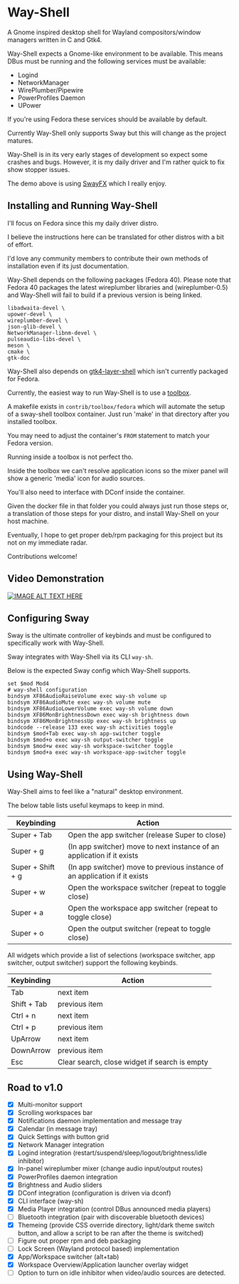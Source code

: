# Way-Shell

A Gnome inspired desktop shell for Wayland compositors/window managers written
in C and Gtk4.

Way-Shell expects a Gnome-like environment to be available.
This means DBus must be running and the following services must be available:

- Logind
- NetworkManager
- WirePlumber/Pipewire
- PowerProfiles Daemon
- UPower

If you're using Fedora these services should be available by default.

Currently Way-Shell only supports Sway but this will change as the project
matures.

Way-Shell is in its very early stages of development so expect some crashes and
bugs. However, it is my daily driver and I'm rather quick to fix show stopper
issues.

The demo above is using [SwayFX](https://github.com/WillPower3309/swayfx) which I really enjoy.

## Installing and Running Way-Shell

I'll focus on Fedora since this my daily driver distro.

I believe the instructions here can be translated for other distros with a bit
of effort.

I'd love any community members to contribute their own methods of installation
even if its just documentation.

Way-Shell depends on the following packages (Fedora 40).
Please note that Fedora 40 packages the latest wireplumber libraries and (wireplumber-0.5) and Way-Shell will fail to build if a previous version is being linked. 

    libadwaita-devel \
    upower-devel \
    wireplumber-devel \
    json-glib-devel \
    NetworkManager-libnm-devel \
    pulseaudio-libs-devel \
    meson \
    cmake \
    gtk-doc

Way-Shell also depends on [gtk4-layer-shell](https://github.com/wmww/gtk4-layer-shell)
which isn't currently packaged for Fedora.

Currently, the easiest way to run Way-Shell is to use a [toolbox](https://github.com/containers/toolbox).

A makefile exists in `contrib/toolbox/fedora` which will automate the setup
of a sway-shell toolbox container. Just run 'make' in that directory after you
installed toolbox.

You may need to adjust the container's `FROM` statement to match your Fedora
version.

Running inside a toolbox is not perfect tho.

Inside the toolbox we can't resolve application icons so the mixer panel will
show a generic 'media' icon for audio sources.

You'll also need to interface with DConf inside the container.

Given the docker file in that folder you could always just run those steps
or, a translation of those steps for your distro, and install Way-Shell on your
host machine.

Eventually, I hope to get proper deb/rpm packaging for this project but its not
on my immediate radar.

Contributions welcome!

## Video Demonstration

[![IMAGE ALT TEXT HERE](https://img.youtube.com/vi/sOooD4Q3mYU/0.jpg)](https://www.youtube.com/watch?v=sOooD4Q3mYU)

## Configuring Sway

Sway is the ultimate controller of keybinds and must be configured to
specifically work with Way-Shell.

Sway integrates with Way-Shell via its CLI `way-sh`.

Below is the expected Sway config which Way-Shell supports.

```shell
set $mod Mod4
# way-shell configuration
bindsym XF86AudioRaiseVolume exec way-sh volume up
bindsym XF86AudioMute exec way-sh volume mute
bindsym XF86AudioLowerVolume exec way-sh volume down
bindsym XF86MonBrightnessDown exec way-sh brightness down
bindsym XF86MonBrightnessUp exec way-sh brightness up
bindcode --release 133 exec way-sh activities toggle
bindsym $mod+Tab exec way-sh app-switcher toggle
bindsym $mod+o exec way-sh output-switcher toggle
bindsym $mod+w exec way-sh workspace-switcher toggle
bindsym $mod+a exec way-sh workspace-app-switcher toggle
```

## Using Way-Shell

Way-Shell aims to feel like a "natural" desktop environment.

The below table lists useful keymaps to keep in mind.

| Keybinding | Action |
|------------|--------|
| Super + Tab | Open the app switcher (release Super to close) |
| Super + g  | (In app switcher) move to next instance of an application if it exists |
| Super + Shift + g  | (In app switcher) move to previous instance of an application if it exists |
| Super + w | Open the workspace switcher (repeat to toggle close) |
| Super + a | Open the workspace app switcher (repeat to toggle close) |
| Super + o | Open the output switcher (repeat to toggle close) |

All widgets which provide a list of selections (workspace switcher, app switcher, output switcher)
support the following keybinds.

| Keybinding | Action |
|------------|--------|
| Tab | next item |
| Shift + Tab  | previous item |
| Ctrl + n | next item |
| Ctrl + p  | previous item |
| UpArrow | next item |
| DownArrow  | previous item |
| Esc | Clear search, close widget if search is empty |

## Road to v1.0

- [x] Multi-monitor support
- [x] Scrolling workspaces bar
- [x] Notifications daemon implementation and message tray
- [x] Calendar (in message tray)
- [x] Quick Settings with button grid
- [x] Network Manager integration
- [x] Logind integration (restart/suspend/sleep/logout/brightness/idle inhibitor)
- [x] In-panel wireplumber mixer (change audio input/output routes)
- [x] PowerProfiles daemon integration
- [x] Brightness and Audio sliders
- [x] DConf integration (configuration is driven via dconf)
- [x] CLI interface (way-sh)
- [x] Media Player integration (control DBus announced media players)
- [ ] Bluetooth integration (pair with discoverable bluetooth devices)
- [x] Themeing (provide CSS override directory, light/dark theme switch button, and allow a script to be ran after the theme is switched)
- [ ] Figure out proper rpm and deb packaging
- [ ] Lock Screen (Wayland protocol based) implementation
- [x] App/Workspace switcher (alt+tab)
- [x] Workspace Overview/Application launcher overlay widget
- [ ] Option to turn on idle inhibitor when video/audio sources are detected.
